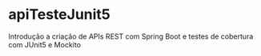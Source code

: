 # apiTesteJunit5
Introdução a criação de APIs REST com Spring Boot e testes de cobertura com JUnit5 e Mockito
